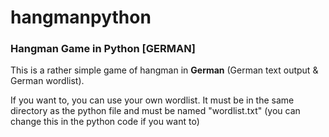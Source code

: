 <h1>hangmanpython</h1>
<h3>Hangman Game in Python [GERMAN]</h3>

This is a rather simple game of hangman in <b>German</b> (German text output & German wordlist).

If you want to, you can use your own wordlist. It must be in the same directory as the python file and must be named "wordlist.txt" (you can change this in the python code if you want to)
